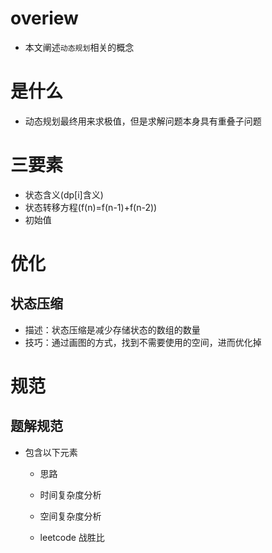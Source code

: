 # overiew

* 本文阐述`动态规划`相关的概念

# 是什么

* 动态规划最终用来求极值，但是求解问题本身具有重叠子问题

# 三要素

* 状态含义(dp[i]含义)
* 状态转移方程(f(n)=f(n-1)+f(n-2))
* 初始值

# 优化

## 状态压缩

* 描述：状态压缩是减少存储状态的数组的数量
* 技巧：通过画图的方式，找到不需要使用的空间，进而优化掉

# 规范

## 题解规范

* 包含以下元素

  * 思路

  * 时间复杂度分析

  * 空间复杂度分析

  * leetcode 战胜比

    


